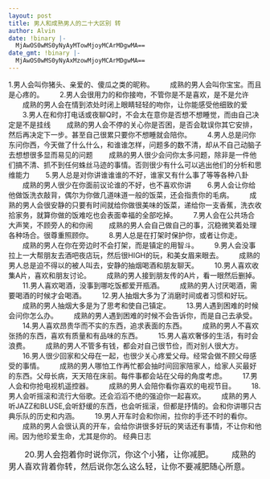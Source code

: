 ```yaml
---
layout: post
title: 男人和成熟男人的二十大区别 转
author: Alvin
date: !binary |-
  MjAwOS0wMS0yNyAyMTowMjoyMCArMDgwMA==
date_gmt: !binary |-
  MjAwOS0wMS0yNyAxMzowMjoyMCArMDgwMA==
---
```

1.男人会叫你猪头、亲爱的、傻瓜之类的昵称。
　　成熟的男人会叫你宝宝。而且是心疼的。
　　2.男人会很用力的和你接吻，不管你是不是喜欢，是不是允许
　　成熟的男人会在情到浓处时闭上眼睛轻轻的吻你，让你能感受他细致的爱
　　3.男人在和你打电话或夜聊Q时，不会太在意你是否想不想睡觉，而由自己决定是不是挂线
　　成熟的男人会不停的关心你是否困，是否会耽误你其它安排，然后再决定下一步。甚至自己很累只要你不想睡就会陪你。
　　4.男人总是问你东问你西，今天做了什么什么，和谁谁怎样，问题多的数不清，却从不自己动脑子去想想很多显而易见的问题
　　成熟的男人很少会问你太多问题，除非是一件他们搞不清、抓不到任何蛛丝马迹的事情。否则很少有什么可以逃出他们的分析和思维能力
　　5.男人总是对你讲谁谁谁的不好，谁家又有什么事了等等各种八卦
　　成熟的男人很少在你面前议论谁的不好，也不喜欢你讲
　　6.男人会让你给他做饭洗衣敲背，偶尔为你做几道味道一般的饭菜，还会指责你的毛病。
　　成熟的男人会很安静的只要有时间就给你做很美味的饭菜，递给你一支香蕉，洗衣收拾家务，就算你做的饭难吃也会表面幸福的全部吃掉。
　　7.男人会在公共场合大声笑，不顾旁人的和你闹
　　成熟的男人会自己做自己的事，沉稳微笑着处理各种场合。很尊重照顾你。
　　8.男人总是在打架时保护你，或者让你走。
　　成熟的男人在你在旁边时不会打架，而是镇定的用智斗。
　　9.男人会没事拉上一大帮朋友去酒吧夜店玩，然后很HIGH的玩，和美女眉来眼去。
　　成熟的男人总是迫不得以的被人叫去，安静的抽烟喝酒和朋友聊天。
　　10.男人喜欢收集A片，喜欢和朋友讨论。
　　成熟的男人接到朋友传的A片，看一眼然后删掉。
　　11.男人喜欢喝酒，没事到哪吃饭都爱开瓶酒。
　　成熟的男人讨厌喝酒，需要喝酒的时候才会喝酒。
　　12.男人抽烟大多为了消磨时间或者习惯和好玩。
　　成熟的男人抽烟大多是为了思考和使自己镇定。
　　13.男人遇到困难的时候会问你怎么办。
　　成熟的男人遇到困难的时候不会告诉你，而是自己去承受。
　　14.男人喜欢昂贵华而不实的东西，追求表面的东西。
　　成熟的男人不喜欢张扬的东西，喜欢有质量和有品味的东西。
　　15.男人喜欢奢侈的生活，有时会浪费。
　　成熟的男人不管多有钱，都会对自己很节俭，而对别人很大方。
　　16.男人很少回家和父母在一起，也很少关心疼爱父母。经常会做不顾父母感受的事情。
　　成熟的男人哪怕工作再忙都会抽时间回家陪家人，给家人买最好的东西。父母长病，天天陪在床前。每件事都会站在父母的角度考虑。
　　17.男人会和你抢电视机遥控器。
　　成熟的男人会陪你看你喜欢的电视节目。
　　18.男人会听摇滚和流行大俗歌。还会滔滔不绝的强迫你一起喜欢。
　　成熟的男人听JAZZ和BLUSE,会听舒缓的东西，也会听摇滚，但都是抒情的。会和你讲哪只古典乐队的历史和内涵。
　　19.男人开车时会和你闹，拉你的手还不时的看你。
　　成熟的男人会很认真的开车，会给你讲很多好玩的笑话还有事情，不让你和他闹。因为他珍爱生命，尤其是你的。 经典日志
<div id="blogDetailDiv" style="font-size: 16px;"><wbr/> 
　　20.男人会抱着你时说你沉，你这个小猪，让你减肥。
　　成熟的男人喜欢背着你转，然后说你怎么这么轻，让你不要减肥随心所意。 </div>
